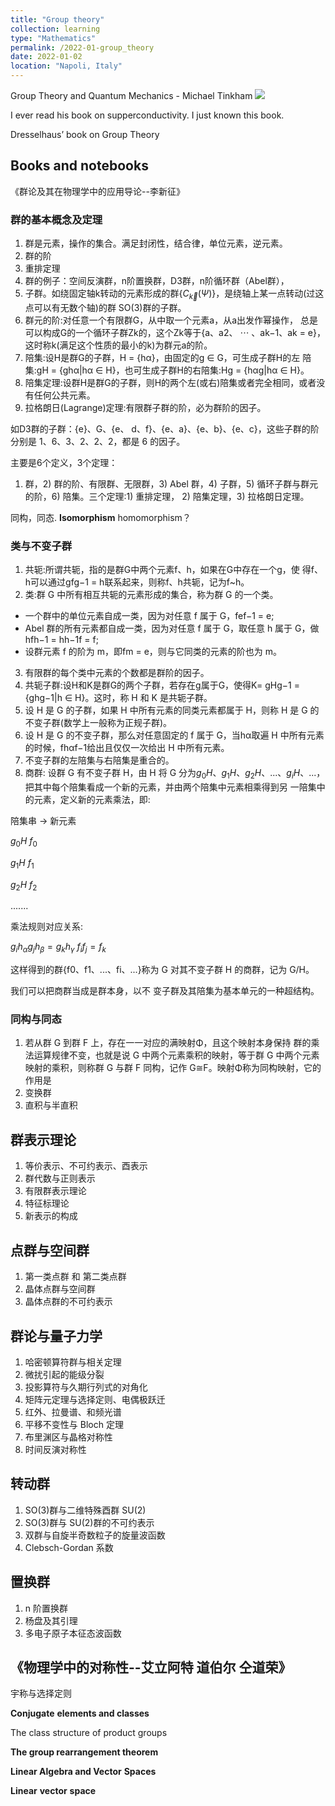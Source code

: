 ```yaml
---
title: "Group theory"
collection: learning
type: "Mathematics"
permalink: /2022-01-group_theory
date: 2022-01-02
location: "Napoli, Italy"
---
```

Group Theory and Quantum Mechanics - Michael Tinkham <img src='https://qph.cf2.quoracdn.net/main-qimg-45b38772bcc40d88c3b88a7b2f3ce055-pjlq'>

I ever read his book on supperconductivity. I just known this book.

Dresselhaus’ book on Group Theory

## Books and notebooks

《群论及其在物理学中的应用导论--李新征》

### 群的基本概念及定理

1. 群是元素，操作的集合。满足封闭性，结合律，单位元素，逆元素。
2. 群的阶
3. 重排定理
4. 群的例子：空间反演群，n阶置换群，D3群，n阶循环群（Abel群），
5. 子群。如绕固定轴k转动的元素形成的群$\{C_{\vec{k}}(\Psi)\}$，是绕轴上某一点转动(过这点可以有无数个轴)的群 SO(3)群的子群。
6. 群元的阶:对任意一个有限群G，从中取一个元素a，从a出发作幂操作， 总是可以构成G的一个循环子群Zk的，这个Zk等于{a、a2、 ⋯ 、ak−1、ak = e}， 这时称k(满足这个性质的最小的k)为群元a的阶。
7. 陪集:设H是群G的子群，H = {hα}，由固定的g ∈ G，可生成子群H的左 陪集:gH = {ghα|hα ∈ H}，也可生成子群H的右陪集:Hg = {hαg|hα ∈ H}。
8. 陪集定理:设群H是群G的子群，则H的两个左(或右)陪集或者完全相同，或者没有任何公共元素。
9. 拉格朗日(Lagrange)定理:有限群子群的阶，必为群阶的因子。

如D3群的子群：{e}、G、{e、 d、f}、{e、a}、{e、b}、{e、c}，这些子群的阶分别是 1、6、3、2、2、2，都是 6 的因子。

主要是6个定义，3个定理：
1) 群，2) 群的阶、有限群、无限群，3) Abel 群，4) 子群，5) 循环子群与群元的阶，6) 陪集。三个定理:1) 重排定理， 2) 陪集定理，3) 拉格朗日定理。

同构，同态.   **Isomorphism** homomorphism？


### 类与不变子群
1. 共轭:所谓共轭，指的是群G中两个元素f、h，如果在G中存在一个g，使 得f、h可以通过gfg−1 = h联系起来，则称f、h共轭，记为f~h。
2. 类:群 G 中所有相互共轭的元素形成的集合，称为群 G 的一个类。
  - 一个群中的单位元素自成一类，因为对任意 f 属于 G，fef−1 = e;
  - Abel 群的所有元素都自成一类，因为对任意 f 属于 G，取任意 h 属于 G，做hfh−1 = hh−1f = f;
  - 设群元素 f 的阶为 m，即fm = e，则与它同类的元素的阶也为 m。
3. 有限群的每个类中元素的个数都是群阶的因子。
4. 共轭子群:设H和K是群G的两个子群，若存在g属于G，使得K= gHg−1 = {ghg−1|h ∈ H}。这时，称 H 和 K 是共轭子群。
5. 设 H 是 G 的子群，如果 H 中所有元素的同类元素都属于 H，则称 H 是 G 的不变子群(数学上一般称为正规子群)。
6. 设 H 是 G 的不变子群，那么对任意固定的 f 属于 G，当hα取遍 H 中所有元素的时候，fhαf−1给出且仅仅一次给出 H 中所有元素。
7. 不变子群的左陪集与右陪集是重合的。
8. 商群: 设群 G 有不变子群 H，由 H 将 G 分为${g_0H、g_1H、g_2H、...、 g_ iH、...}$，把其中每个陪集看成一个新的元素，并由两个陪集中元素相乘得到另 一陪集中的元素，定义新的元素乘法，即:

陪集串 → 新元素

$g_0 H$         $f_0$

$g_1 H$         $f_1$

$g_2 H$         $f_2$

.......

乘法规则对应关系:

$g_ih_αg_jh_β = g_kh_γ$    $f_i f_j = f_k$

这样得到的群{f0、f1、...、fi、...}称为 G 对其不变子群 H 的商群，记为 G/H。

我们可以把商群当成是群本身，以不 变子群及其陪集为基本单元的一种超结构。

### 同构与同态
1. 若从群 G 到群 F 上，存在一一对应的满映射Φ，且这个映射本身保持 群的乘法运算规律不变，也就是说 G 中两个元素乘积的映射，等于群 G 中两个元素映射的乘积，则称群 G 与群 F 同构，记作 G≅F。映射Φ称为同构映射，它的作用是
2. 变换群
3. 直积与半直积


## 群表示理论
1. 等价表示、不可约表示、酉表示
2. 群代数与正则表示
3. 有限群表示理论
4. 特征标理论
5. 新表示的构成


## 点群与空间群
1. 第一类点群 和 第二类点群
2. 晶体点群与空间群
3. 晶体点群的不可约表示


## 群论与量子力学
1. 哈密顿算符群与相关定理
2. 微扰引起的能级分裂
3. 投影算符与久期行列式的对角化
4. 矩阵元定理与选择定则、电偶极跃迁
5. 红外、拉曼谱、和频光谱
6. 平移不变性与 Bloch 定理
7. 布里渊区与晶格对称性
8. 时间反演对称性


## 转动群
1. SO(3)群与二维特殊酉群 SU(2)
2. SO(3)群与 SU(2)群的不可约表示
3. 双群与自旋半奇数粒子的旋量波函数
4. Clebsch-Gordan 系数

## 置换群
1. n 阶置换群
2. 杨盘及其引理
3. 多电子原子本征态波函数



## 《物理学中的对称性--艾立阿特 道伯尔 仝道荣》

宇称与选择定则

**Conjugate** **elements and classes**

The class structure of product groups

**The group rearrangement theorem**

**Linear Algebra and Vector** **Spaces**

**Linear** **vector** **space**
